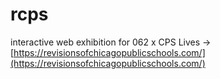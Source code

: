 # rcps
interactive web exhibition for 062 x CPS Lives -> [https://revisionsofchicagopublicschools.com/](https://revisionsofchicagopublicschools.com/)
